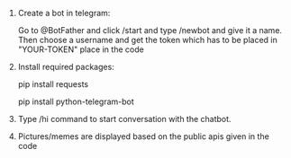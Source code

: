 1. Create a bot in telegram:

   Go to @BotFather and click /start and type /newbot and give it a name. Then choose a username and get the token which has to be placed in "YOUR-TOKEN" place in the code

2. Install required packages:

   pip install requests

   pip install python-telegram-bot

3. Type /hi command to start conversation with the chatbot.

4. Pictures/memes are displayed based on the public apis given in the code
